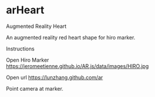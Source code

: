 # arHeart
Augmented Reality Heart

An augmented reality red heart shape for hiro marker.

Instructions

Open Hiro Marker https://jeromeetienne.github.io/AR.js/data/images/HIRO.jpg

Open url https://lunzhang.github.com/ar

Point camera at marker.
